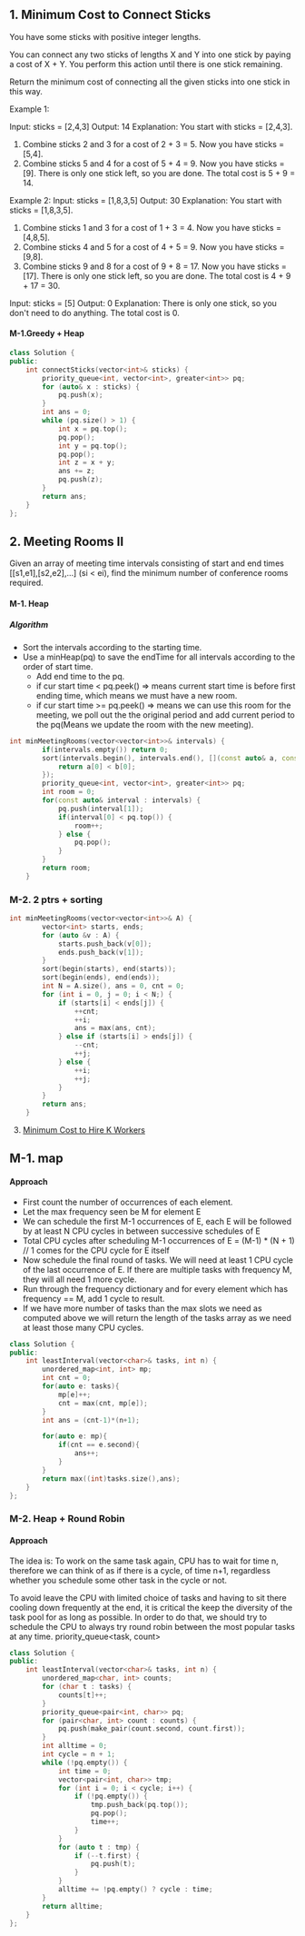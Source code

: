 ## 1. Minimum Cost to Connect Sticks

You have some sticks with positive integer lengths.

You can connect any two sticks of lengths X and Y into one stick by paying a cost of X + Y. You perform this action until there is one stick remaining.

Return the minimum cost of connecting all the given sticks into one stick in this way.

Example 1:

Input: sticks = [2,4,3]
Output: 14
Explanation: You start with sticks = [2,4,3].

1. Combine sticks 2 and 3 for a cost of 2 + 3 = 5. Now you have sticks = [5,4].
2. Combine sticks 5 and 4 for a cost of 5 + 4 = 9. Now you have sticks = [9].
   There is only one stick left, so you are done. The total cost is 5 + 9 = 14.

Example 2:
Input: sticks = [1,8,3,5]
Output: 30
Explanation: You start with sticks = [1,8,3,5].

1. Combine sticks 1 and 3 for a cost of 1 + 3 = 4. Now you have sticks = [4,8,5].
2. Combine sticks 4 and 5 for a cost of 4 + 5 = 9. Now you have sticks = [9,8].
3. Combine sticks 9 and 8 for a cost of 9 + 8 = 17. Now you have sticks = [17].
   There is only one stick left, so you are done. The total cost is 4 + 9 + 17 = 30.

Input: sticks = [5]
Output: 0
Explanation: There is only one stick, so you don't need to do anything. The total cost is 0.

#### M-1.Greedy + Heap

```cpp
class Solution {
public:
    int connectSticks(vector<int>& sticks) {
        priority_queue<int, vector<int>, greater<int>> pq;
        for (auto& x : sticks) {
            pq.push(x);
        }
        int ans = 0;
        while (pq.size() > 1) {
            int x = pq.top();
            pq.pop();
            int y = pq.top();
            pq.pop();
            int z = x + y;
            ans += z;
            pq.push(z);
        }
        return ans;
    }
};
```

## 2. Meeting Rooms II

Given an array of meeting time intervals consisting of start and end times [[s1,e1],[s2,e2],...] (si < ei), find the minimum number of conference rooms required.

#### M-1. Heap

##### Algorithm

-   Sort the intervals according to the starting time.
-   Use a minHeap(pq) to save the endTime for all intervals according to the order of start time.
    -   Add end time to the pq.
    -   if cur start time < pq.peek() => means current start time is before first ending time, which means we must have a new room.
    -   if cur start time >= pq.peek() => means we can use this room for the meeting, we poll out the the original period and add current period to the pq(Means we update the room with the new meeting).

```cpp
int minMeetingRooms(vector<vector<int>>& intervals) {
        if(intervals.empty()) return 0;
        sort(intervals.begin(), intervals.end(), [](const auto& a, const auto& b){
            return a[0] < b[0];
        });
        priority_queue<int, vector<int>, greater<int>> pq;
        int room = 0;
        for(const auto& interval : intervals) {
            pq.push(interval[1]);
            if(interval[0] < pq.top()) {
                room++;
            } else {
                pq.pop();
            }
        }
        return room;
    }
```

### M-2. 2 ptrs + sorting

```cpp
int minMeetingRooms(vector<vector<int>>& A) {
        vector<int> starts, ends;
        for (auto &v : A) {
            starts.push_back(v[0]);
            ends.push_back(v[1]);
        }
        sort(begin(starts), end(starts));
        sort(begin(ends), end(ends));
        int N = A.size(), ans = 0, cnt = 0;
        for (int i = 0, j = 0; i < N;) {
            if (starts[i] < ends[j]) {
                ++cnt;
                ++i;
                ans = max(ans, cnt);
            } else if (starts[i] > ends[j]) {
                --cnt;
                ++j;
            } else {
                ++i;
                ++j;
            }
        }
        return ans;
    }
```

3. [Minimum Cost to Hire K Workers](https://leetcode.com/problems/minimum-cost-to-hire-k-workers/)

## M-1. map

#### Approach

-   First count the number of occurrences of each element.
-   Let the max frequency seen be M for element E
-   We can schedule the first M-1 occurrences of E, each E will be followed by at least N CPU cycles in between successive schedules of E
-   Total CPU cycles after scheduling M-1 occurrences of E = (M-1) \* (N + 1) // 1 comes for the CPU cycle for E itself
-   Now schedule the final round of tasks. We will need at least 1 CPU cycle of the last occurrence of E. If there are multiple tasks with frequency M, they will all need 1 more cycle.
-   Run through the frequency dictionary and for every element which has frequency == M, add 1 cycle to result.
-   If we have more number of tasks than the max slots we need as computed above we will return the length of the tasks array as we need at least those many CPU cycles.

```cpp
class Solution {
public:
    int leastInterval(vector<char>& tasks, int n) {
        unordered_map<int, int> mp;
        int cnt = 0;
        for(auto e: tasks){
            mp[e]++;
            cnt = max(cnt, mp[e]);
        }
        int ans = (cnt-1)*(n+1);

        for(auto e: mp){
            if(cnt == e.second){
                ans++;
            }
        }
        return max((int)tasks.size(),ans);
    }
};
```

### M-2. Heap + Round Robin

#### Approach

The idea is:
To work on the same task again, CPU has to wait for time n, therefore we can think of as if there is a cycle, of time n+1, regardless whether you schedule some other task in the cycle or not.

To avoid leave the CPU with limited choice of tasks and having to sit there cooling down frequently at the end, it is critical the keep the diversity of the task pool for as long as possible.
In order to do that, we should try to schedule the CPU to always try round robin between the most popular tasks at any time.
priority_queue<task, count>

```cpp
class Solution {
public:
    int leastInterval(vector<char>& tasks, int n) {
        unordered_map<char, int> counts;
        for (char t : tasks) {
            counts[t]++;
        }
        priority_queue<pair<int, char>> pq;
        for (pair<char, int> count : counts) {
            pq.push(make_pair(count.second, count.first));
        }
        int alltime = 0;
        int cycle = n + 1;
        while (!pq.empty()) {
            int time = 0;
            vector<pair<int, char>> tmp;
            for (int i = 0; i < cycle; i++) {
                if (!pq.empty()) {
                    tmp.push_back(pq.top());
                    pq.pop();
                    time++;
                }
            }
            for (auto t : tmp) {
                if (--t.first) {
                    pq.push(t);
                }
            }
            alltime += !pq.empty() ? cycle : time;
        }
        return alltime;
    }
};
```
